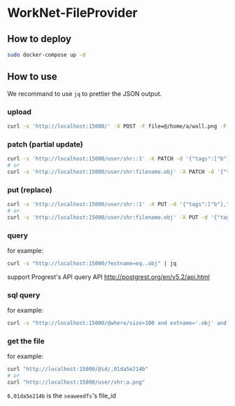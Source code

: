 # WorkNet-FileProvider

## How to deploy

```bash
sudo docker-compose up -d
```

## How to use

We recommand to use `jq` to prettier the JSON output.

### upload

```bash
curl -s 'http://localhost:15000/' -X POST -F file=@/home/a/wall.png -F payload='{"filename":"wall23.obj","namespace":"user/shr","tags":["a"],"meta":{"faces":100}}' | jq
```

### patch (partial update)


```bash
curl -s 'http://localhost:15000/user/shr::1' -X PATCH -d '{"tags":["b"],"meta":{"faces":1000}}' | jq
# or
curl -s 'http://localhost:15000/user/shr:filename.obj' -X PATCH -d '{"tags":["b"],"meta":{"faces":1000}}' | jq
```

### put (replace)
```bash
curl -s 'http://localhost:15000/user/shr::1' -X PUT -d '{"tags":["b"],"meta":{"faces":1000}}' | jq
# or 
curl -s 'http://localhost:15000/user/shr:filename.obj' -X PUT -d '{"tags":["b"],"meta":{"faces":1000}}' | jq
```

### query

for example:

```bash
curl -s "http://localhost:15000/?extname=eq..obj" | jq
```

support Progrest's API query API http://postgrest.org/en/v5.2/api.html


### sql query

for example:

```bash
curl -s "http://localhost:15000/@where/size>100 and extname='.obj' and namespace='common'" | jq
```

### get the file

for example:

```bash
curl "http://localhost:15000/@id/,01da5e214b"
# or 
curl "http://localhost:15000/user/shr:a.png"

```

`6,01da5e214b` is the `seaweedfs`'s file_id
